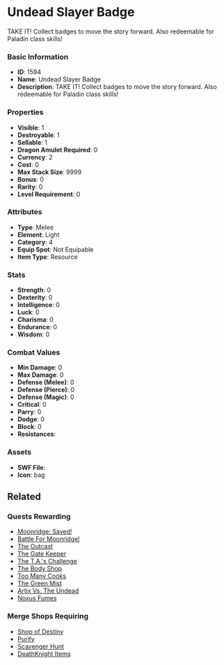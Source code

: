 # Undead Slayer Badge

TAKE IT! Collect badges to move the story forward. Also redeemable for Paladin class skills!

### Basic Information

- **ID**: 1594
- **Name**: Undead Slayer Badge
- **Description**: TAKE IT! Collect badges to move the story forward. Also redeemable for Paladin class skills!

### Properties

- **Visible**: 1
- **Destroyable**: 1
- **Sellable**: 1
- **Dragon Amulet Required**: 0
- **Currency**: 2
- **Cost**: 0
- **Max Stack Size**: 9999
- **Bonus**: 0
- **Rarity**: 0
- **Level Requirement**: 0

### Attributes

- **Type**: Melee
- **Element**: Light
- **Category**: 4
- **Equip Spot**: Not Equipable
- **Item Type**: Resource

### Stats

- **Strength**: 0
- **Dexterity**: 0
- **Intelligence**: 0
- **Luck**: 0
- **Charisma**: 0
- **Endurance**: 0
- **Wisdom**: 0

### Combat Values

- **Min Damage**: 0
- **Max Damage**: 0
- **Defense (Melee)**: 0
- **Defense (Pierce)**: 0
- **Defense (Magic)**: 0
- **Critical**: 0
- **Parry**: 0
- **Dodge**: 0
- **Block**: 0
- **Resistances**: 

### Assets

- **SWF File**: 
- **Icon**: bag

## Related

### Quests Rewarding

- [Moonridge: Saved!](../quests/229-moonridge-saved.md)
- [Battle For Moonridge!](../quests/233-battle-for-moonridge.md)
- [The Outcast](../quests/235-the-outcast.md)
- [The Gate Keeper](../quests/237-the-gate-keeper.md)
- [The T.A.'s Challenge](../quests/238-the-t-a-s-challenge.md)
- [The Body Shop](../quests/240-the-body-shop.md)
- [Too Many Cooks](../quests/242-too-many-cooks.md)
- [The Green Mist](../quests/243-the-green-mist.md)
- [Artix Vs. The Undead](../quests/244-artix-vs-the-undead.md)
- [Noxus Fumes](../quests/251-noxus-fumes.md)

### Merge Shops Requiring

- [Shop of Destiny](../merge-shops/38-shop-of-destiny.md)
- [Purify](../merge-shops/39-purify.md)
- [Scavenger Hunt](../merge-shops/40-scavenger-hunt.md)
- [DeathKnight Items](../merge-shops/209-deathknight-items.md)

